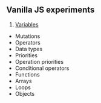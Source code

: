 ## Vanilla JS experiments

1. [Variables](lesson01/README.md)
* Mutations
* Operators
* Data types
* Priorities
* Operation priorities
* Conditional operators
* Functions
* Arrays
* Loops
* Objects

